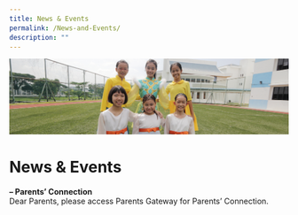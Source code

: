 ```yaml
---
title: News & Events
permalink: /News-and-Events/
description: ""
---
```

![](/images/banner-newseventsv3.jpg)

News & Events
=============

<b>– Parents’ Connection</b>  
Dear Parents, please access Parents Gateway for Parents’ Connection.